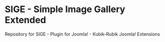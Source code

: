 SIGE - Simple Image Gallery Extended
=======
Repository for SIGE - Plugin for Joomla! - Kubik-Rubik Joomla! Extensions